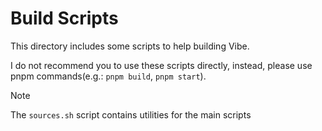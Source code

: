 # Build Scripts
This directory includes some scripts to help building Vibe.

I do not recommend you to use these scripts directly, instead, please use pnpm commands(e.g.: `pnpm build`, `pnpm start`).

> [!note]
> The `sources.sh` script contains utilities for the main scripts
